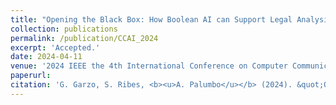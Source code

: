 ```yaml
---
title: "Opening the Black Box: How Boolean AI can Support Legal Analysis"
collection: publications
permalink: /publication/CCAI_2024
excerpt: 'Accepted.'
date: 2024-04-11
venue: '2024 IEEE the 4th International Conference on Computer Communication and Artificial Intelligence (CCAI)'
paperurl:
citation: 'G. Garzo, S. Ribes, <b><u>A. Palumbo</u></b> (2024). &quot;Opening the Black Box: How Boolean AI can Support Legal Analysis.&quot; <i>2024 IEEE the 4th International Conference on Computer Communication and Artificial Intelligence (CCAI)</i>.'
---
```

